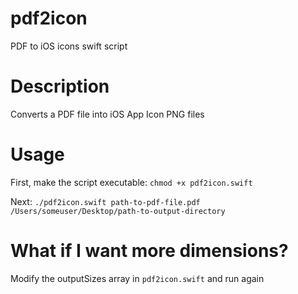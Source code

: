 # pdf2icon
PDF to iOS icons swift script

# Description

Converts a PDF file into iOS App Icon PNG files

# Usage
First, make the script executable:
`chmod +x pdf2icon.swift`

Next:
`./pdf2icon.swift path-to-pdf-file.pdf /Users/someuser/Desktop/path-to-output-directory`

# What if I want more dimensions?

Modify the outputSizes array in `pdf2icon.swift` and run again

